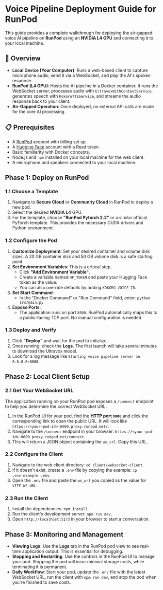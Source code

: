 # Voice Pipeline Deployment Guide for RunPod

This guide provides a complete walkthrough for deploying the air-gapped voice AI pipeline on **RunPod** using an **NVIDIA L4 GPU** and connecting it to your local machine.

## 🎯 Overview

-   **Local Device (Your Computer)**: Runs a web-based client to capture microphone audio, send it via a WebSocket, and play the AI's spoken response.
-   **RunPod (L4 GPU)**: Hosts the AI pipeline in a Docker container. It runs the WebSocket server, processes audio with `UltravoxWithContextService`, generates speech with `KokoroTTSService`, and streams the audio response back to your client.
-   **Air-Gapped Operation**: Once deployed, no external API calls are made for the core AI processing.

## 📋 Prerequisites

-   A [RunPod](https://www.runpod.io/) account with billing set up.
-   A [Hugging Face](https://huggingface.co/) account with a Read token.
-   Basic familiarity with Docker concepts.
-   Node.js and `npm` installed on your local machine for the web client.
-   A microphone and speakers connected to your local machine.

## Phase 1: Deploy on RunPod

### 1.1 Choose a Template
1.  Navigate to **Secure Cloud** or **Community Cloud** in RunPod to deploy a new pod.
2.  Select the desired **NVIDIA L4** GPU.
3.  For the template, choose **"RunPod Pytorch 2.2"** or a similar official PyTorch template. This provides the necessary CUDA drivers and Python environment.

### 1.2 Configure the Pod
1.  **Customize Deployment**: Set your desired container and volume disk sizes. A 20 GB container disk and 50 GB volume disk is a safe starting point.
2.  **Set Environment Variables**: This is a critical step.
    -   Click **"Add Environment Variable"**.
    -   Create a variable named `HF_TOKEN` and paste your Hugging Face token as the value.
    -   You can also override defaults by adding `KOKORO_VOICE_ID`.
3.  **Set Start Command**:
    -   In the "Docker Command" or "Run Command" field, enter: `python src/main.py`
4.  **Expose Ports**:
    -   The application runs on port `8000`. RunPod automatically maps this to a public-facing TCP port. No manual configuration is needed.

### 1.3 Deploy and Verify
1.  Click **"Deploy"** and wait for the pod to initialize.
2.  Once running, check the **Logs**. The first launch will take several minutes to download the Ultravox model.
3.  Look for a log message like `Starting voice pipeline server on 0.0.0.0:8000`.

## Phase 2: Local Client Setup

### 2.1 Get Your WebSocket URL
The application running on your RunPod pod exposes a `/connect` endpoint to help you determine the correct WebSocket URL.

1.  In the RunPod UI for your pod, find the **HTTP port `8000`** and click the corresponding link to open the public URL. It will look like `https://<your-pod-id>-8000.proxy.runpod.net/`.
2.  Navigate to the `/connect` endpoint in your browser: `https://<your-pod-id>-8000.proxy.runpod.net/connect`.
3.  This will return a JSON object containing the `ws_url`. Copy this URL.

### 2.2 Configure the Client
1.  Navigate to the web client directory: `cd client/websocket-client`.
2.  If it doesn't exist, create a `.env` file by copying the example: `cp .env.example .env`.
3.  Open the `.env` file and paste the `ws_url` you copied as the value for `VITE_WS_URL`.

### 2.3 Run the Client
1.  Install the dependencies: `npm install`.
2.  Run the client's development server: `npm run dev`.
3.  Open `http://localhost:5173` in your browser to start a conversation.

## Phase 3: Monitoring and Management

-   **Viewing Logs**: Use the **Logs** tab in the RunPod pod view to see real-time application output. This is essential for debugging.
-   **Stopping and Restarting**: Use the controls in the RunPod UI to manage your pod. Stopping the pod will incur minimal storage costs, while terminating it is permanent.
-   **Daily Workflow**: Start your pod, update the `.env` file with the latest WebSocket URL, run the client with `npm run dev`, and stop the pod when you're finished to save costs. 